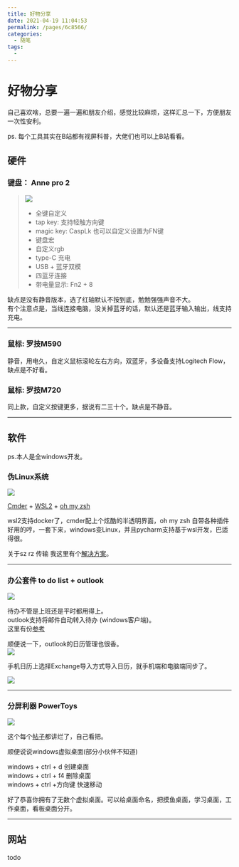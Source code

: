 ```yaml
---
title: 好物分享
date: 2021-04-19 11:04:53
permalink: /pages/6c8566/
categories:
  - 随笔
tags:
  - 
---
```

# 好物分享  

自己喜欢啥，总要一遍一遍和朋友介绍，感觉比较麻烦，这样汇总一下，方便朋友一次性安利。  

ps. 每个工具其实在B站都有视屏科普，大佬们也可以上B站看看。  

## 硬件  

### 键盘： Anne pro 2 

> ![](../images/7485616-613aa34804300a06.png)  
> * 全键自定义  
> * tap key: 支持轻触方向键  
> * magic key: CaspLk 也可以自定义设置为FN键  
> * 键盘宏  
> * 自定义rgb  
> * type-C 充电  
> * USB + 蓝牙双模  
> * 四蓝牙连接  
> * 带电量显示: Fn2 + 8 

缺点是没有静音版本，选了红轴默认不按到底，勉勉强强声音不大。  
有个注意点是，当线连接电脑，没关掉蓝牙的话，默认还是蓝牙输入输出，线支持充电。  

---  

### 鼠标: 罗技M590 

静音，用电久，自定义鼠标滚轮左右方向，双蓝牙，多设备支持Logitech Flow，缺点是不好看。  

### 鼠标: 罗技M720  

同上款，自定义按键更多，据说有二三十个。缺点是不静音。  

---  

## 软件  

ps.本人是全windows开发。    
  
  
### 伪Linux系统  

![](../images/7485616-94e6346565a71066.png)  

[Cmder](https://www.jianshu.com/p/83e0453a4242) + [WSL2](https://www.jianshu.com/p/908fb231fcce)  + [oh my zsh](https://www.jianshu.com/p/7454e05b8a48)  

wsl2支持docker了，cmder配上个炫酷的半透明界面，oh my zsh 自带各种插件好用的哼，一套下来，windows变Linux，并且pycharm支持基于wsl开发，巴适得很。  

关于sz rz 传输 我这里有个[解决方案](https://www.jianshu.com/p/ed603e6c409c)。  

---  

### 办公套件 to do list + outlook 

![](../images/7485616-8d6eaf1c3fb44e50.png)    
  
  
待办不管是上班还是平时都用得上。  
outlook支持将邮件自动转入待办 (windows客户端)。  
这里有份[参考](https://www.jianshu.com/p/2074ffd4adb5)  

顺便说一下，outlook的日历管理也很香。  
![](../images/7485616-0c2705adbc3438ab.png)  

手机日历上选择Exchange导入方式导入日历，就手机端和电脑端同步了。  

![](../images/7485616-8163ab6c88aa35c3.png)    
  
  
---  

### 分屏利器 PowerToys  

![](../images/7485616-431fa74a9c310ff1.png)  

这个每个[帖子](https://zhuanlan.zhihu.com/p/166292161)都讲烂了，自己看把。  

顺便说说windows虚拟桌面(部分小伙伴不知道)  

windows + ctrl + d 创建桌面  
windows + ctrl + f4 删除桌面  
windows + ctrl +方向键 快速移动  

好了恭喜你拥有了无数个虚拟桌面。可以给桌面命名，把摸鱼桌面，学习桌面，工作桌面，看板桌面分开。  

---  

## 网站  

todo  